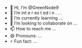  - 👋 Hi, I’m @GreenNode9
-  👀 I’m  int e     r      es  t ed i n    .    . .       
- 🌱 I’m currently learning  ...            
- 💞️ I’m looking to collaborate on ...    
- 📫 How to reach me ... 
- 😄 Pronouns: ...
- ⚡ Fun fact: ...

<!---
GreenNode9/GreenNode9 is a ✨ special ✨ repository because its `README.md` (this file) appears on your GitHub profile.
You can click the Preview link to take a look at your changes.
--->

